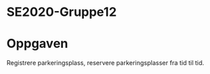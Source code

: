 # SE2020-Gruppe12

# Oppgaven
Registrere parkeringsplass, reservere parkeringsplasser fra tid til tid.
